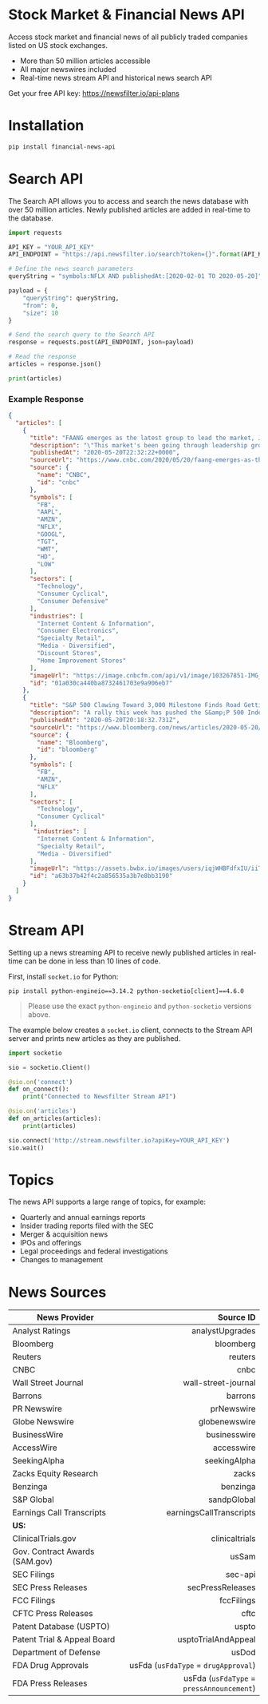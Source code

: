 # Stock Market & Financial News API

Access stock market and financial news of all publicly traded companies listed on US stock exchanges.

- More than 50 million articles accessible
- All major newswires included
- Real-time news stream API and historical news search API 

Get your free API key: https://newsfilter.io/api-plans

# Installation

```bash
pip install financial-news-api
```

# Search API

The Search API allows you to access and search the news database with over 50 million articles. 
Newly published articles are added in real-time to the database.

```python
import requests

API_KEY = "YOUR_API_KEY"
API_ENDPOINT = "https://api.newsfilter.io/search?token={}".format(API_KEY)

# Define the news search parameters
queryString = "symbols:NFLX AND publishedAt:[2020-02-01 TO 2020-05-20]"

payload = {
    "queryString": queryString,
    "from": 0,
    "size": 10
}

# Send the search query to the Search API
response = requests.post(API_ENDPOINT, json=payload)

# Read the response
articles = response.json()

print(articles)
```

### Example Response

```json
{
  "articles": [
    {
      "title": "FAANG emerges as the latest group to lead the market, Jim Cramer says", 
      "description": "\"This market's been going through leadership groups like there's no tomorrow,\" the \"Mad Money\" host said.",
      "publishedAt": "2020-05-20T22:32:22+0000",
      "sourceUrl": "https://www.cnbc.com/2020/05/20/faang-emerges-as-the-latest-group-to-lead-the-market-jim-cramer-says.html",
      "source": {
        "name": "CNBC",
        "id": "cnbc"
      },
      "symbols": [
        "FB",
        "AAPL",
        "AMZN",
        "NFLX",
        "GOOGL",
        "TGT",
        "WMT",
        "HD",
        "LOW"
      ],
      "sectors": [
        "Technology",
        "Consumer Cyclical",
        "Consumer Defensive"
      ],
      "industries": [
        "Internet Content & Information",
        "Consumer Electronics",
        "Specialty Retail",
        "Media - Diversified",
        "Discount Stores",
        "Home Improvement Stores"
      ],
      "imageUrl": "https://image.cnbcfm.com/api/v1/image/103267851-IMG_0161.jpg?v=1545882603",
      "id": "01a030ca440ba8732461703e9a906eb7"
    },
    {
      "title": "S&P 500 Clawing Toward 3,000 Milestone Finds Road Getting Harder",
      "description": "A rally this week has pushed the S&amp;P 500 Index to 2,972. The 28-point road to 3,000 could be a slog.",
      "publishedAt": "2020-05-20T20:18:32.731Z",
      "sourceUrl": "https://www.bloomberg.com/news/articles/2020-05-20/s-p-500-s-next-even-number-milestone-will-be-tough-to-reach",
      "source": {
        "name": "Bloomberg",
        "id": "bloomberg"
      },
      "symbols": [
        "FB",
        "AMZN",
        "NFLX"
      ],
      "sectors": [
        "Technology",
        "Consumer Cyclical"
      ],
       "industries": [
        "Internet Content & Information",
        "Specialty Retail",
        "Media - Diversified"
      ],
      "imageUrl": "https://assets.bwbx.io/images/users/iqjWHBFdfxIU/iiT4fbpCD7v8/v2/-1x-1.png",
      "id": "a63b37b42f4c2a856535a3b7e8bb3190"
    }
  ]
}
```

# Stream API

Setting up a news streaming API to receive newly published articles in real-time can be done in less than 10 lines of code.

First, install `socket.io` for Python:

```
pip install python-engineio==3.14.2 python-socketio[client]==4.6.0
```

> Please use the exact `python-engineio` and `python-socketio` versions above.

The example below creates a `socket.io` client, connects to the Stream API server and prints new articles as they are published.

```python
import socketio

sio = socketio.Client()

@sio.on('connect')
def on_connect():
    print("Connected to Newsfilter Stream API")

@sio.on('articles')
def on_articles(articles):
    print(articles)

sio.connect('http://stream.newsfilter.io?apiKey=YOUR_API_KEY')
sio.wait()
```

# Topics

The news API supports a large range of topics, for example:
- Quarterly and annual earnings reports
- Insider trading reports filed with the SEC
- Merger & acquisition news
- IPOs and offerings
- Legal proceedings and federal investigations
- Changes to management

# News Sources


| News Provider                  |                                 Source ID |
|--------------------------------|------------------------------------------:|
| Analyst Ratings                |                           analystUpgrades |
| Bloomberg                      |                                 bloomberg |
| Reuters                        |                                   reuters |
| CNBC                           |                                      cnbc |
| Wall Street Journal            |                       wall-street-journal |
| Barrons                        |                                   barrons |
| PR Newswire                    |                                prNewswire |
| Globe Newswire                 |                             globenewswire |
| BusinessWire                   |                              businesswire |
| AccessWire                     |                                accesswire |
| SeekingAlpha                   |                              seekingAlpha |
| Zacks Equity Research          |                                     zacks |
| Benzinga                       |                                  benzinga |
| S&P Global                     |                               sandpGlobal |
| Earnings Call Transcripts      |                   earningsCallTranscripts |
| **US:**                        |                                           |
| ClinicalTrials.gov             |                            clinicaltrials |
| Gov. Contract Awards (SAM.gov) |                                     usSam |
| SEC Filings                    |                                   sec-api |
| SEC Press Releases             |                          secPressReleases |
| FCC Filings                    |                                fccFilings |
| CFTC Press Releases            |                                      cftc |
| Patent Database (USPTO)        |                                     uspto |
| Patent Trial & Appeal Board    |                       usptoTrialAndAppeal |
| Department of Defense          |                                     usDod |
| FDA Drug Approvals             |      usFda (`usFdaType` = `drugApproval`) |
| FDA Press Releases             | usFda (`usFdaType` = `pressAnnouncement`) |
